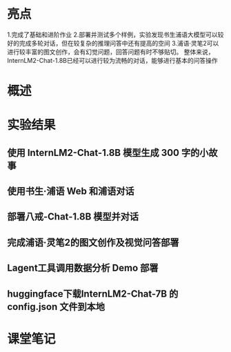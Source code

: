 # 亮点
1.完成了基础和进阶作业
2.部署并测试多个样例，实验发现书生浦语大模型可以较好的完成多轮对话，但在较复杂的推理问答中还有提高的空间
3.浦语·灵笔2可以进行较丰富的图文创作，会有幻觉问题，回答问题有时不够贴切。
整体来说， InternLM2-Chat-1.8B已经可以进行较为流畅的对话，能够进行基本的问答操作

# 概述
# 实验结果
## 使用 InternLM2-Chat-1.8B 模型生成 300 字的小故事
## 使用书生·浦语 Web 和浦语对话
## 部署八戒-Chat-1.8B 模型并对话
## 完成浦语·灵笔2的图文创作及视觉问答部署
## Lagent工具调用数据分析 Demo 部署
## huggingface下载InternLM2-Chat-7B 的 config.json 文件到本地
# 课堂笔记


